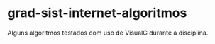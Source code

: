 # grad-sist-internet-algoritmos
Alguns algoritmos testados com uso de VisualG durante a disciplina.

